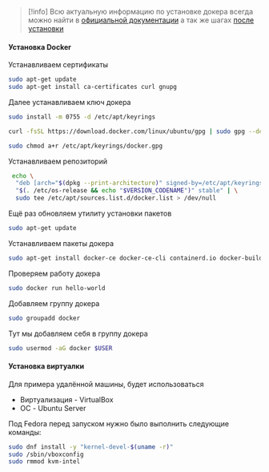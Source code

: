
>[!info] Всю актуальную информацию по установке докера всегда можно найти в [официальной документации](https://docs.docker.com/engine/install/) а так же шагах [после установки](https://docs.docker.com/engine/install/linux-postinstall/)

#### Установка Docker

Устанавливаем сертификаты 

```bash
sudo apt-get update
sudo apt-get install ca-certificates curl gnupg
```

Далее устанавливаем ключ докера

```bash
sudo install -m 0755 -d /etc/apt/keyrings

curl -fsSL https://download.docker.com/linux/ubuntu/gpg | sudo gpg --dearmor -o /etc/apt/keyrings/docker.gpg

sudo chmod a+r /etc/apt/keyrings/docker.gpg
```

Устанавливаем репозиторий

```bash
 echo \
  "deb [arch="$(dpkg --print-architecture)" signed-by=/etc/apt/keyrings/docker.gpg] https://download.docker.com/linux/ubuntu \
  "$(. /etc/os-release && echo "$VERSION_CODENAME")" stable" | \
  sudo tee /etc/apt/sources.list.d/docker.list > /dev/null
```

Ещё раз обновляем утилиту установки пакетов

```bash
sudo apt-get update
```

Устанавливаем пакеты докера

```bash
sudo apt-get install docker-ce docker-ce-cli containerd.io docker-buildx-plugin docker-compose-plugin
```

Проверяем работу докера

```bash
sudo docker run hello-world
```

Добавляем группу докера

```bash
sudo groupadd docker
```

Тут мы добавляем себя в группу докера

```bash
sudo usermod -aG docker $USER
```

#### Установка виртуалки

Для примера удалённой машины, будет использоваться
- Виртуализация - VirtualBox
- ОС - Ubuntu Server

Под Fedora перед запуском нужно было выполнить следующие команды:

```bash
sudo dnf install -y "kernel-devel-$(uname -r)"
sudo /sbin/vboxconfig
sudo rmmod kvm-intel
```











